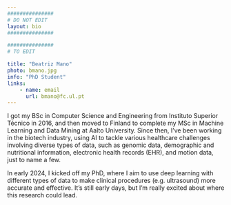 ```yaml
---
###############
# DO NOT EDIT
layout: bio
###############

###############
# TO EDIT

title: "Beatriz Mano"
photo: bmano.jpg
info: "PhD Student"
links:
    - name: email
      url: bmano@fc.ul.pt
---
```


I got my BSc in Computer Science and Engineering from Instituto Superior Técnico in 2016, and then moved to Finland to complete my MSc in Machine Learning and Data Mining at Aalto University. Since then, I’ve been working in the biotech industry, using AI to tackle various healthcare challenges involving diverse types of data, such as genomic data, demographic and nutritional information, electronic health records (EHR), and motion data, just to name a few.

In early 2024, I kicked off my PhD, where I aim to use deep learning with different types of data to make clinical procedures (e.g. ultrasound) more accurate and effective. It’s still early days, but I’m really excited about where this research could lead.
